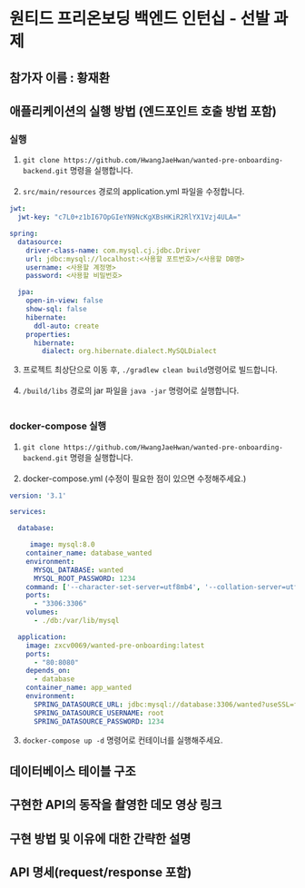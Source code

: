 # 원티드 프리온보딩 백엔드 인턴십 - 선발 과제

## 참가자 이름 : 황재환

## 애플리케이션의 실행 방법 (엔드포인트 호출 방법 포함)

### 실행
1. ```git clone https://github.com/HwangJaeHwan/wanted-pre-onboarding-backend.git``` 명령을 실행합니다.<br><br>
2. ```src/main/resources``` 경로의 application.yml 파일을 수정합니다.
```yaml
jwt:
  jwt-key: "c7L0+z1bI67OpGIeYN9NcKgXBsHKiR2RlYX1Vzj4ULA="

spring:
  datasource:
    driver-class-name: com.mysql.cj.jdbc.Driver
    url: jdbc:mysql://localhost:<사용할 포트번호>/<사용할 DB명>
    username: <사용할 계정명>
    password: <사용할 비밀번호>

  jpa:
    open-in-view: false
    show-sql: false
    hibernate:
      ddl-auto: create
    properties:
      hibernate:
        dialect: org.hibernate.dialect.MySQLDialect
```
3. 프로젝트 최상단으로 이동 후, ```./gradlew clean build```명령어로 빌드합니다.<br><br>
4. ```/build/libs``` 경로의 jar 파일을 ```java -jar``` 명령어로 실행합니다.<br><br>




### docker-compose 실행

1. ```git clone https://github.com/HwangJaeHwan/wanted-pre-onboarding-backend.git``` 명령을 실행합니다.<br><br>
2. docker-compose.yml (수정이 필요한 점이 있으면 수정해주세요.)
```yaml
version: '3.1'

services:

  database:

     image: mysql:8.0
    container_name: database_wanted
    environment:
      MYSQL_DATABASE: wanted
      MYSQL_ROOT_PASSWORD: 1234
    command: ['--character-set-server=utf8mb4', '--collation-server=utf8mb4_unicode_ci']
    ports:
      - "3306:3306"
    volumes:
      - ./db:/var/lib/mysql

  application:
    image: zxcv0069/wanted-pre-onboarding:latest
    ports:
      - "80:8080"
    depends_on:
      - database
    container_name: app_wanted
    environment:
      SPRING_DATASOURCE_URL: jdbc:mysql://database:3306/wanted?useSSL=false&allowPublicKeyRetrieval=true
      SPRING_DATASOURCE_USERNAME: root
      SPRING_DATASOURCE_PASSWORD: 1234

```
3. ```docker-compose up -d``` 명령어로 컨테이너를 실행해주세요.


## 데이터베이스 테이블 구조

## 구현한 API의 동작을 촬영한 데모 영상 링크

## 구현 방법 및 이유에 대한 간략한 설명

## API 명세(request/response 포함)

